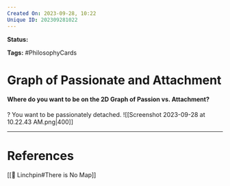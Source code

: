 ```yaml
---
Created On: 2023-09-28, 10:22
Unique ID: 202309281022
---
```

**Status:**  

**Tags:** #PhilosophyCards 

# Graph of Passionate and Attachment

#### Where do you want to be on the 2D Graph of Passion vs. Attachment?
?
You want to be passionately detached.
![[Screenshot 2023-09-28 at 10.22.43 AM.png|400]]
<!--SR:!2024-02-10,1,210-->


---
# References

[[🔩 Linchpin#There is No Map]]